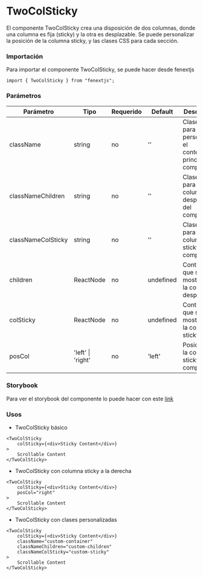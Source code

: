 # TwoColSticky

El componente TwoColSticky crea una disposición de dos columnas, donde una columna es fija (sticky) y la otra es desplazable. Se puede personalizar la posición de la columna sticky, y las clases CSS para cada sección.

### Importación

Para importar el componente TwoColSticky, se puede hacer desde fenextjs

```tsx copy
import { TwoColSticky } from "fenextjs";
```

### Parámetros

| Parámetro | Tipo | Requerido | Default | Descripcion |
| --------- | ---- | --------- | ------- | ----------- |
| className | string | no | '' | Clase CSS para personalizar el contenedor principal del componente. |
| classNameChildren | string | no | '' | Clase CSS para la columna desplazable del componente. |
| classNameColSticky | string | no | '' | Clase CSS para la columna sticky del componente. |
| children | ReactNode | no | undefined | Contenido que se mostrará en la columna desplazable. |
| colSticky | ReactNode | no | undefined | Contenido que se mostrará en la columna sticky. |
| posCol | 'left' \| 'right' | no | 'left' | Posición de la columna sticky en el componente. |

### Storybook

Para ver el storybook del componente lo puede hacer con este [link](https://fenextjs-component-storybook.vercel.app/?path=/story/twocolsticky-twocolsticky--index)

### Usos

- TwoColSticky básico

```tsx copy
<TwoColSticky 
    colSticky={<div>Sticky Content</div>}
>
    Scrollable Content
</TwoColSticky>
```

- TwoColSticky con columna sticky a la derecha

```tsx copy
<TwoColSticky 
    colSticky={<div>Sticky Content</div>} 
    posCol="right"
>
    Scrollable Content
</TwoColSticky>
```

- TwoColSticky con clases personalizadas

```tsx copy
<TwoColSticky 
    colSticky={<div>Sticky Content</div>} 
    className="custom-container" 
    classNameChildren="custom-children" 
    classNameColSticky="custom-sticky"
>
    Scrollable Content
</TwoColSticky>
```

